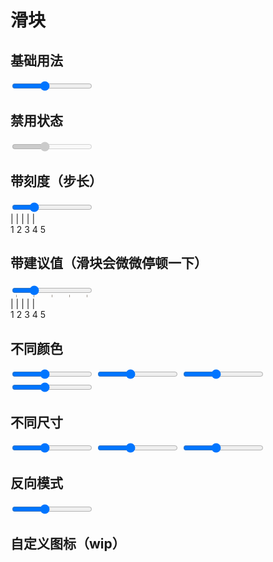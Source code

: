 # 滑块

## 基础用法

<div>
  <input type="range" min="0" max="100" value="40" class="slider" />
</div>

## 禁用状态

<div>
  <input type="range" min="0" max="100" value="40" class="slider" disabled />
</div>

## 带刻度（步长）

<div class="w-full max-w-xs">
  <input type="range" min="0" max="100" value="25" class="slider" step="25" />
  <div class="flex justify-between px-2.5 mt-2 text-xs">
    <span>|</span>
    <span>|</span>
    <span>|</span>
    <span>|</span>
    <span>|</span>
  </div>
  <div class="flex justify-between px-2.5 mt-2 text-xs">
    <span>1</span>
    <span>2</span>
    <span>3</span>
    <span>4</span>
    <span>5</span>
  </div>
</div>

## 带建议值（滑块会微微停顿一下）

<div class="w-full max-w-xs">
  <input type="range" min="0" max="100" value="25" class="slider" list="tickmarks" />

  <!-- Will not be displayed -->
  <datalist id="tickmarks">
    <option value="0"></option>
    <option value="25"></option>
    <option value="50"></option>
    <option value="75"></option>
    <option value="100"></option>
  </datalist>
  <div class="flex justify-between px-2.5 mt-2 text-xs">
    <span>|</span>
    <span>|</span>
    <span>|</span>
    <span>|</span>
    <span>|</span>
  </div>
  <div class="flex justify-between px-2.5 mt-2 text-xs">
    <span>1</span>
    <span>2</span>
    <span>3</span>
    <span>4</span>
    <span>5</span>
  </div>
</div>

## 不同颜色

<div class="flex flex-col gap-4">
  <input type="range" min="0" max="100" value="40" class="slider slider-info" />
  <input type="range" min="0" max="100" value="40" class="slider slider-success" />
  <input type="range" min="0" max="100" value="40" class="slider slider-warning" />
  <input type="range" min="0" max="100" value="40" class="slider slider-error" />
</div>

## 不同尺寸

<div class="flex flex-col gap-4">
  <input type="range" min="0" max="100" value="40" class="slider slider-lg" />
  <input type="range" min="0" max="100" value="40" class="slider slider-md" />
  <input type="range" min="0" max="100" value="40" class="slider slider-sm" />
</div>

## 反向模式

<div>
  <input type="range" min="0" max="100" value="40" class="slider slider-reverse" />
</div>

## 自定义图标（wip）

<div></div>
